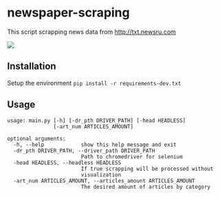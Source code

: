 # newspaper-scraping
This script scrapping news data from http://txt.newsru.com

![](demo.gif)
## Installation

Setup the environment  `pip install -r requirements-dev.txt`

## Usage

```
usage: main.py [-h] [-dr_pth DRIVER_PATH] [-head HEADLESS]
               [-art_num ARTICLES_AMOUNT]

optional arguments:
  -h, --help            show this help message and exit
  -dr_pth DRIVER_PATH, --driver_path DRIVER_PATH
                        Path to chromedriver for selenium
  -head HEADLESS, --headless HEADLESS
                        If true scrapping will be processed without
                        visualization
  -art_num ARTICLES_AMOUNT, --articles_amount ARTICLES_AMOUNT
                        The desired amount of articles by category



```
